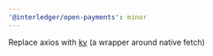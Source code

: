 ```yaml
---
'@interledger/open-payments': minor
---
```


Replace axios with [ky](https://github.com/sindresorhus/ky) (a wrapper around native fetch)
